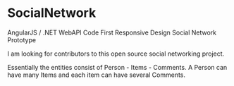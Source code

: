 # SocialNetwork
AngularJS / .NET WebAPI Code First Responsive Design Social Network Prototype

I am looking for contributors to this open source social networking project. 

Essentially the entities consist of Person - Items - Comments. A Person can have many Items and each item can have several Comments.


